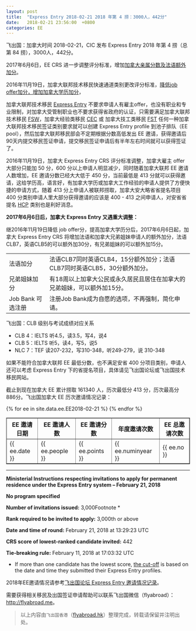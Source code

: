 ```yaml
---
layout: post
title:  "Express Entry 2018-02-21 2018 年第 4 捞：3000人，442分"
date:   2018-02-21 23:56:00  +0800
categories: EE
---
```


飞出国：加拿大时间 2018-02-21，CIC 发布 Express Entry 2018 年第 4 捞（总第 84 捞），3000人，442分。

2017年6月6日，EE CRS 进一步调整评分标准，增加[加拿大亲属分数及法语额外加分](http://www.flyabroadnews.com/express-entry-comprehensive-ranking-system-crs-2017-flyabroad/)。

2016年11月19日，加拿大联邦技术移民快速通道类别更改评分标准，[降低job offer加分，增加加拿大学历加分](http://bbs.fcgvisa.com/t/significant-changes-to-comprehensive-ranking-system-crs-for-express-entry-immigration-system/19886)，

加拿大联邦技术移民 [Express Entry] 不要求申请人有雇主offer，也没有职业和专业限制，对加拿大受管制职业也不要求获得省政府的认证，只需要满足加拿大联邦技术移民 [FSW]，加拿大经验类移民 [CEC] 或 加拿大技工类移民 [FST] 任何一种加拿大联邦技术移民签证类别要求就可以创建 Express Entry profile 到池子排队（EE pool），然后加拿大联邦移民部会不定期根据分数高低发出 EE 邀请，获得邀请后90天内提交移民签证申请，提交移民签证申请后有半年左右时间就可以获得签证了。

2016年11月19日，加拿大 Express Entry CRS 评分标准调整，加拿大雇主 offer 大部分只能加 50 分，600 分以上申请人明显减少，同时随着加拿大联邦 EE 邀请人数增加，EE 邀请分数已经大大低于 450 分，当前最低是 413 分就可以获得邀请，这给学历高，语言好，有加拿大学历或加拿大工作经验的申请人提供了方便快捷的申请方式，随着 413 分上申请人被联邦捞取，加拿大安大略省省提名项目 400 分类别申请人里大部分获得邀请的应该是 400 - 413 之间申请人，对安省省提名 [HCP] 类别也是利好消息。

**2017年6月6日后，加拿大 Express Entry 又遇重大调整：**

继2016年11月19日降低 job offer分，提高加拿大学历分后，2017年6月6日起，加拿大 Express Entry CRS 将增加法语和加拿大兄弟姐妹申请人的额外加分，法语CLB7，英语CLB5的可以额外加30分，有兄弟姐妹的可以额外加15分。

<table class="table table-bordered table-hover table-condensed">
<tbody><tr>
<td>法语加分</td>
<td>法语CLB7同时英语CLB4，15分额外加分；法语CLB7同时英语CLB5，30分额外加分。</td>
</tr>
<tr>
<td>兄弟姐妹加分</td>
<td>有18周以上加拿大公民或永久居民且居住在加拿大的兄弟姐妹，可以额外加15分。</td>
</tr>
<tr>
<td>Job Bank 可选注册</td>
<td>注册Job Bank成为自愿的选项，不再强制，简化申请。</td>
</tr>
</tbody></table>

飞出国：CLB 级别与考试成绩对应关系

- CLB 4：IELTS 听4.5，读3.5，写4，说4
- CLB 5：IELTS 听5，读4，写5，说5
- NLC 7：TEF 读207-232，写310-348，听249-279，说 310-348

如果不能符合加拿大联邦 EE 最低分数，也不满足安省 400 分项目类别，申请人还可以考虑 Express Entry 下的省提名项目，具体请见飞出国论坛或飞出国技术移民网站。

截止到现在加拿大 EE 累计捞取 161340 人，历次最低分 413 分，历次最高分 886分。飞出国加拿大 EE 历次邀请情况记录：

<table border = "1" cellpadding="1" cellspacing="0">
  <tr>
    <th>EE 邀请日期</th>
    <th>EE 邀请人数</th>
    <th>EE 邀请分数</th>
    <th>年度邀请次数</th>
    <th>EE 总邀请次数</th>
  </tr>
{% for ee in site.data.ee.EE2018-02-21 %}
<tr>
<td> {{ ee.date }} </td>
<td> {{ ee.people }} </td>
<td> {{ ee.points }} </td>
<td> {{ ee.numinyear }} </td>
<td> {{ ee.no }} </td>
</tr>
{% endfor %}
</table>

------

**Ministerial Instructions respecting invitations to apply for permanent residence under the Express Entry system – February 21, 2018**

**No program specified**

**Number of invitations issued:** 3,000Footnote \*

**Rank required to be invited to apply:** 3,000th or above

**Date and time of round:**&nbsp;February 21, 2018 at 13:29:23 UTC

**CRS score of lowest-ranked candidate invited:** 442

**Tie-breaking rule:**&nbsp;February 11, 2018 at 17:03:32 UTC

- If more than one candidate has the lowest score, [the cut-off](http://www.cic.gc.ca/english/helpcentre/answer.asp?qnum=1318&top=29#CRS) is based on the date and time they submitted their Express Entry profiles.
	
2018年EE邀请情况请参考<a href="http://bbs.fcgvisa.com/t/topic/26065" target="_blank">飞出国论坛 Express Entry 邀请情况记录</a>。

需要获得相关移民及出国签证申请帮助可以联系飞出国微信（flyabroad）： <a href="http://flyabroad.me/contact" target="_blank">http://flyabroad.me</a>。

> 以上内容由`飞出国香港`（<a href="http://flyabroad.hk/" target="_blank">flyabroad.hk</a>）整理完成，转载请保留并注明出处。

[Express Entry]: http://flyabroad.io/ca/ee
[FSW]: http://flyabroad.io/ca/ee/fsw
[CEC]: http://flyabroad.io/ca/ee/cec
[FST]: http://flyabroad.io/ca/ee/fst
[Human Capital Category]: http://bbs.fcgvisa.com/t/oinp-human-capital/12184
[HCP]: http://bbs.fcgvisa.com/t/oinp-human-capital/12184

